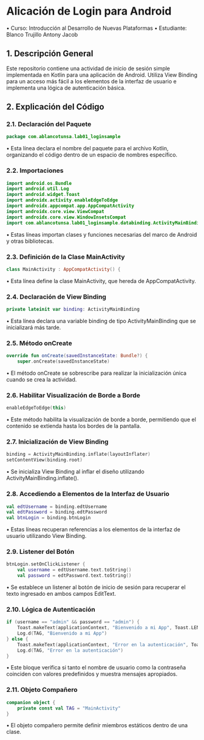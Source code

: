 # Alicación de Login para Android
 • Curso: Introducción al Desarrollo de Nuevas Plataformas
 • Estudiante: Blanco Trujillo Antony Jacob

## 1. Descripción General
Este repositorio contiene una actividad de inicio de sesión simple implementada en Kotlin para una aplicación de Android. Utiliza View Binding para un acceso más fácil a los elementos de la interfaz de usuario e implementa una lógica de autenticación básica.

## 2. Explicación del Código

### 2.1. Declaración del Paquete
```kotlin
package com.ablancotunsa.lab01_loginsample
```
 • Esta línea declara el nombre del paquete para el archivo Kotlin, organizando el código dentro de un espacio de nombres específico.

### 2.2. Importaciones
```kotlin
import android.os.Bundle
import android.util.Log
import android.widget.Toast
import androidx.activity.enableEdgeToEdge
import androidx.appcompat.app.AppCompatActivity
import androidx.core.view.ViewCompat
import androidx.core.view.WindowInsetsCompat
import com.ablancotunsa.lab01_loginsample.databinding.ActivityMainBinding
```
 • Estas líneas importan clases y funciones necesarias del marco de Android y otras bibliotecas.

### 2.3. Definición de la Clase MainActivity
```kotlin
class MainActivity : AppCompatActivity() {
```
 • Esta línea define la clase MainActivity, que hereda de AppCompatActivity.

### 2.4. Declaración de View Binding
```kotlin
private lateinit var binding: ActivityMainBinding
```
 • Esta línea declara una variable binding de tipo ActivityMainBinding que se inicializará más tarde.

### 2.5. Método onCreate
```kotlin
override fun onCreate(savedInstanceState: Bundle?) {
    super.onCreate(savedInstanceState)
```
 • El método onCreate se sobrescribe para realizar la inicialización única cuando se crea la actividad.

### 2.6. Habilitar Visualización de Borde a Borde
```kotlin
enableEdgeToEdge(this)
```
 • Este método habilita la visualización de borde a borde, permitiendo que el contenido se extienda hasta los bordes de la pantalla.

### 2.7. Inicialización de View Binding
```kotlin
binding = ActivityMainBinding.inflate(layoutInflater) 
setContentView(binding.root) 
```
 • Se inicializa View Binding al inflar el diseño utilizando ActivityMainBinding.inflate().

### 2.8. Accediendo a Elementos de la Interfaz de Usuario
```kotlin
val edtUsername = binding.edtUsername 
val edtPassword = binding.edtPassword 
val btnLogin = binding.btnLogin 
```
 • Estas líneas recuperan referencias a los elementos de la interfaz de usuario utilizando View Binding.
### 2.9. Listener del Botón
```kotlin
btnLogin.setOnClickListener { 
    val username = edtUsername.text.toString() 
    val password = edtPassword.text.toString() 
```
 • Se establece un listener al botón de inicio de sesión para recuperar el texto ingresado en ambos campos EditText.
### 2.10. Lógica de Autenticación
```kotlin
if (username == "admin" && password == "admin") { 
    Toast.makeText(applicationContext, "Bienvenido a mi App", Toast.LENGTH_SHORT).show() 
    Log.d(TAG, "Bienvenido a mi App") 
} else { 
    Toast.makeText(applicationContext, "Error en la autenticación", Toast.LENGTH_SHORT).show() 
    Log.d(TAG, "Error en la autenticación") 
}
```
 • Este bloque verifica si tanto el nombre de usuario como la contraseña coinciden con valores predefinidos y muestra mensajes apropiados.
### 2.11. Objeto Compañero
```kotlin
companion object { 
    private const val TAG = "MainActivity" 
}
```
 • El objeto compañero permite definir miembros estáticos dentro de una clase.
